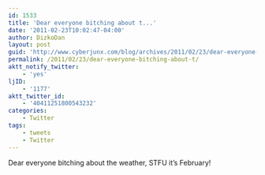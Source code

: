 ```yaml
---
id: 1533
title: 'Dear everyone bitching about t...'
date: '2011-02-23T10:02:47-04:00'
author: DizkoDan
layout: post
guid: 'http://www.cyberjunx.com/blog/archives/2011/02/23/dear-everyone-bitching-about-t/'
permalink: /2011/02/23/dear-everyone-bitching-about-t/
aktt_notify_twitter:
    - 'yes'
ljID:
    - '1177'
aktt_twitter_id:
    - '40411251800543232'
categories:
    - Twitter
tags:
    - tweets
    - Twitter
---
```


Dear everyone bitching about the weather, STFU it’s February!